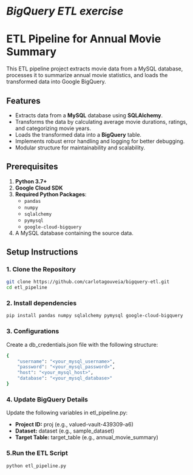 # *BigQuery ETL exercise*

# ETL Pipeline for Annual Movie Summary

This ETL pipeline project extracts movie data from a MySQL database, processes it to summarize annual movie statistics, and loads the transformed data into Google BigQuery.

## Features
- Extracts data from a **MySQL** database using **SQLAlchemy**.
- Transforms the data by calculating average movie durations, ratings, and categorizing movie years.
- Loads the transformed data into a **BigQuery** table.
- Implements robust error handling and logging for better debugging.
- Modular structure for maintainability and scalability.

## Prerequisites
1. **Python 3.7+** 
2. **Google Cloud SDK** 
3. **Required Python Packages**:
   - `pandas`
   - `numpy`
   - `sqlalchemy`
   - `pymysql`
   - `google-cloud-bigquery`
4. A MySQL database containing the source data.


## Setup Instructions

### 1. Clone the Repository
```sh
git clone https://github.com/carlotagouveia/bigquery-etl.git
cd etl_pipeline
```

### 2. Install dependencies
```sh
pip install pandas numpy sqlalchemy pymysql google-cloud-bigquery
```

### 3. Configurations
Create a db_credentials.json file with the following structure:
```sh
{
    "username": "<your_mysql_username>",
    "password": "<your_mysql_password>",
    "host": "<your_mysql_host>",
    "database": "<your_mysql_database>"
}
```

### 4. Update BigQuery Details
Update the following variables in etl_pipeline.py:

- **Project ID:** proj (e.g., valued-vault-439309-a6)
- **Dataset:** dataset (e.g., sample_dataset)
- **Target Table:** target_table (e.g., annual_movie_summary)

### 5.Run the ETL Script
```sh
python etl_pipeline.py
```

